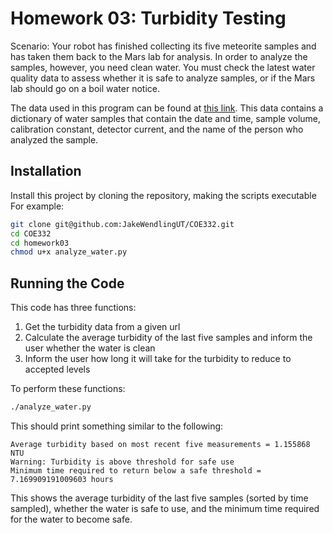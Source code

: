 # Homework 03: Turbidity Testing

Scenario: Your robot has finished collecting its five meteorite samples and has taken them back to the Mars lab for analysis. In order to analyze the samples, however, you need clean water. You must check the latest water quality data to assess whether it is safe to analyze samples, or if the Mars lab should go on a boil water notice.

The data used in this program can be found at [this link](https://raw.githubusercontent.com/wjallen/turbidity/main/turbidity_data.json). This data contains a dictionary of water samples that contain the date and time, sample volume, calibration constant, detector current, and the name of the person who analyzed the sample.

## Installation

Install this project by cloning the repository, making the scripts executable
For example:

```bash
git clone git@github.com:JakeWendlingUT/COE332.git
cd COE332
cd homework03
chmod u+x analyze_water.py
```

## Running the Code

This code has three functions:
1. Get the turbidity data from a given url
2. Calculate the average turbidity of the last five samples and inform the user whether the water is clean
3. Inform the user how long it will take for the turbidity to reduce to accepted levels

To perform these functions:

```bash
./analyze_water.py
```

This should print something similar to the following:
```
Average turbidity based on most recent five measurements = 1.155868 NTU
Warning: Turbidity is above threshold for safe use
Minimum time required to return below a safe threshold = 7.169909191009603 hours
```
This shows the average turbidity of the last five samples (sorted by time sampled), whether the water is safe to use, and the minimum time required for the water to become safe.
